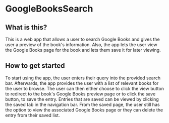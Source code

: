 # GoogleBooksSearch
## What is this?
This is a web app that allows a user to search Google Books and gives the user a preview of the book's information. Also, 
the app lets the user view the Google Books page for the book and lets them save it for later viewing.

## How to get started
To start using the app, the user enters their query into the provided search bar. Afterwards, the app provides the user with a list of 
relevant books for the user to browse. The user can then either choose to click the view button to redirect to the book's Google Books
preview page or to click the save button, to save the entry. Entries that are saved can be viewed by clicking the saved tab in the 
navigation bar. From the saved page, the user still has the option to view the associated Google Books page or they can delete the 
entry from their saved list.
